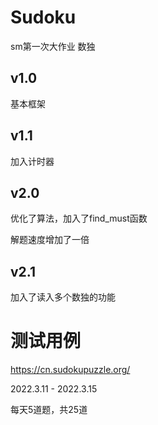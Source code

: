 # Sudoku
sm第一次大作业 数独
## v1.0
基本框架
## v1.1
加入计时器
## v2.0
优化了算法，加入了find_must函数

解题速度增加了一倍
## v2.1
加入了读入多个数独的功能
# 测试用例
https://cn.sudokupuzzle.org/

2022.3.11 - 2022.3.15

每天5道题，共25道

